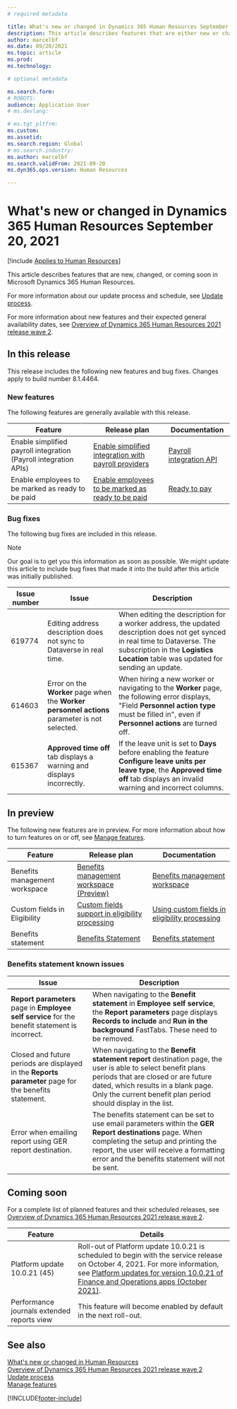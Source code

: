 ```yaml
---
# required metadata

title: What's new or changed in Dynamics 365 Human Resources September 20, 2021
description: This article describes features that are either new or changed in Microsoft Dynamics 365 Human Resources for September 20, 2021.
author: marcelbf
ms.date: 09/20/2021
ms.topic: article
ms.prod:
ms.technology:

# optional metadata

ms.search.form:
# ROBOTS:
audience: Application User
# ms.devlang:

# ms.tgt_pltfrm:
ms.custom:
ms.assetid:
ms.search.region: Global
# ms.search.industry:
ms.author: marcelbf
ms.search.validFrom: 2021-09-20
ms.dyn365.ops.version: Human Resources

---
```


# What's new or changed in Dynamics 365 Human Resources September 20, 2021

[!include [Applies to Human Resources](../includes/applies-to-hr.md)]

This article describes features that are new, changed, or coming soon in Microsoft Dynamics 365 Human Resources.

For more information about our update process and schedule, see [Update process](hr-admin-setup-update-process.md).

For more information about new features and their expected general availability dates, see [Overview of Dynamics 365 Human Resources 2021 release wave 2](/dynamics365-release-plan/2021wave2/human-resources/dynamics365-human-resources/).

## In this release

This release includes the following new features and bug fixes. Changes apply to build number 8.1.4464.

### New features

The following features are generally available with this release.

| Feature | Release plan | Documentation |
|---|---|---|
| Enable simplified payroll integration (Payroll integration APIs) | [Enable simplified integration with payroll providers](/dynamics365-release-plan/2021wave1/human-resources/dynamics365-human-resources/enable-simplified-integration-payroll-providers) | [Payroll integration API](hr-admin-integration-payroll-api-introduction.md) |
| Enable employees to be marked as ready to be paid | [Enable employees to be marked as ready to be paid](/dynamics365-release-plan/2021wave1/human-resources/dynamics365-human-resources/enable-employees-be-marked-as-ready-pay) | [Ready to pay](/dynamics365/human-resources/hr-compensation-payroll) |

### Bug fixes

The following bug fixes are included in this release.

> [!NOTE]
> Our goal is to get you this information as soon as possible. We might update this article to include bug fixes that made it into the build after this article was initially published.

| Issue number | Issue | Description |
|---|---|---|
| 619774 | Editing address description does not sync to Dataverse in real time. | When editing the description for a worker address, the updated description does not get synced in real time to Dataverse. The subscription in the **Logistics Location** table was updated for sending an update. |
| 614603| Error on the **Worker** page when the **Worker personnel actions** parameter is not selected. | When hiring a new worker or navigating to the **Worker** page, the following error displays, "Field **Personnel action type** must be filled in", even if **Personnel actions** are turned off. |
| 615367 | **Approved time off** tab displays a warning and displays incorrectly. | If the leave unit is set to **Days** before enabling the feature **Configure leave units per leave type**, the **Approved time off** tab displays an invalid warning and incorrect columns. |


## In preview

The following new features are in preview. For more information about how to turn features on or off, see [Manage features](hr-admin-manage-features.md).

| Feature | Release plan | Documentation |
|---|---|---|
| Benefits management workspace | [Benefits management workspace (Preview)](/dynamics365-release-plan/2020wave2/human-resources/dynamics365-human-resources/benefits-management-workspace) | [Benefits management workspace](hr-benefits-management-workspace.md) |
| Custom fields in Eligibility |[Custom fields support in eligibility processing](/dynamics365-release-plan/2021wave1/human-resources/dynamics365-human-resources/custom-field-support-benefits-management) | [Using custom fields in eligibility processing](/dynamics365/human-resources/hr-benefits-setup-eligibility-rules#using-custom-fields-in-eligibility-rules) |
| Benefits statement |[Benefits Statement](/dynamics365-release-plan/2021wave1/human-resources/dynamics365-human-resources/benefits-summary-statement) | [Benefits statement](hr-benefits-statement.md) |

### Benefits statement known issues

| Issue | Description |
|---|---|
| **Report parameters** page in **Employee self service** for the benefit statement is incorrect. | When navigating to the **Benefit statement** in **Employee self service**, the **Report parameters** page displays **Records to include** and **Run in the background** FastTabs.  These need to be removed. |
| Closed and future periods are displayed in the **Reports parameter** page for the benefits statement. | When navigating to the **Benefit statement report** destination page, the user is able to select benefit plans periods that are closed or are future dated, which results in a blank page. Only the current benefit plan period should display in the list. |
|Error when emailing report using GER report destination. | The benefits statement can be set to use email parameters within the **GER Report destinations** page. When completing the setup and printing the report, the user will receive a formatting error and the benefits statement will not be sent.|


## Coming soon

For a complete list of planned features and their scheduled releases, see [Overview of Dynamics 365 Human Resources 2021 release wave 2](/dynamics365-release-plan/2021wave2/human-resources/dynamics365-human-resources/).

| Feature | Details |
|---|---|
| Platform update 10.0.21 (45) | Roll-out of Platform update 10.0.21 is scheduled to begin with the service release on October 4, 2021. For more information, see [Platform updates for version 10.0.21 of Finance and Operations apps (October 2021)](/dynamics365/fin-ops-core/dev-itpro/get-started/whats-new-platform-updates-10-0-21). |
|Performance journals extended reports view | This feature will become enabled by default in the next roll-out. |


## See also

[What's new or changed in Human Resources](hr-admin-whats-new.md)</br>
[Overview of Dynamics 365 Human Resources 2021 release wave 2](/dynamics365-release-plan/2021wave2/human-resources/dynamics365-human-resources/)</br>
[Update process](hr-admin-setup-update-process.md)</br>
[Manage features](hr-admin-manage-features.md)

[!INCLUDE[footer-include](../includes/footer-banner.md)]
